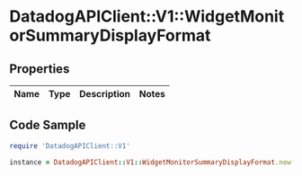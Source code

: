 # DatadogAPIClient::V1::WidgetMonitorSummaryDisplayFormat

## Properties

Name | Type | Description | Notes
------------ | ------------- | ------------- | -------------

## Code Sample

```ruby
require 'DatadogAPIClient::V1'

instance = DatadogAPIClient::V1::WidgetMonitorSummaryDisplayFormat.new()
```


